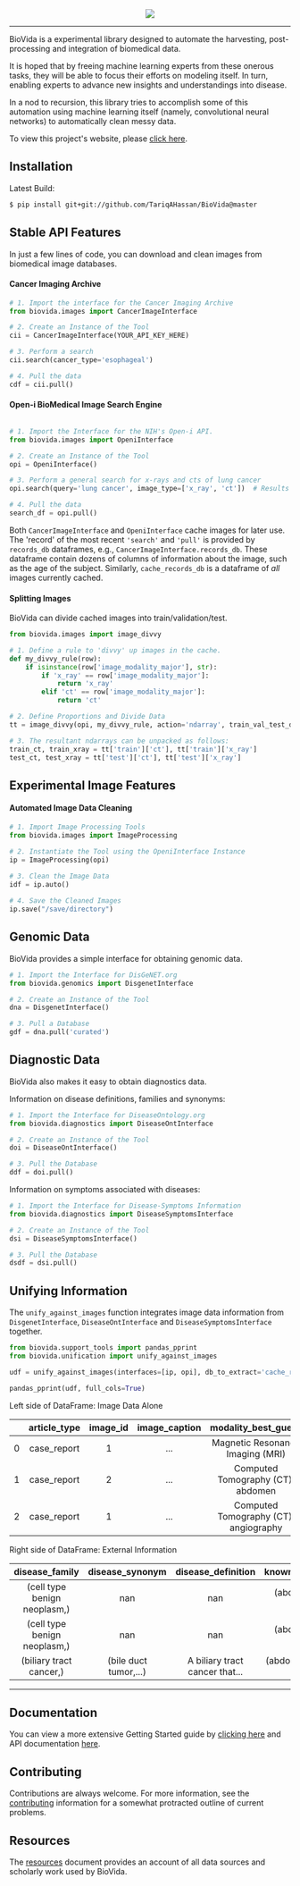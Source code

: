 <div align="center">
  <img src="https://github.com/TariqAHassan/BioVida/blob/master/docs/logo/biovida_logo_regular_scaled.png"><br>
</div>

----

BioVida is a experimental library designed to automate the harvesting, 
post-processing and integration of biomedical data.

It is hoped that by freeing machine learning experts from these onerous
tasks, they will be able to focus their efforts on modeling itself. In turn, 
enabling experts to advance new insights and understandings into disease.

In a nod to recursion, this library tries to accomplish some of this automation
using machine learning itself (namely, convolutional neural networks) to
automatically clean messy data.

To view this project's website, please [click here].


## Installation

Latest Build:
```bash
$ pip install git+git://github.com/TariqAHassan/BioVida@master
```

## Stable API Features

In just a few lines of code, you can download and clean images from biomedical image databases.

#### Cancer Imaging Archive
```python
# 1. Import the interface for the Cancer Imaging Archive
from biovida.images import CancerImageInterface

# 2. Create an Instance of the Tool
cii = CancerImageInterface(YOUR_API_KEY_HERE)

# 3. Perform a search
cii.search(cancer_type='esophageal')

# 4. Pull the data
cdf = cii.pull()
```

#### Open-i BioMedical Image Search Engine
```python

# 1. Import the Interface for the NIH's Open-i API.
from biovida.images import OpeniInterface

# 2. Create an Instance of the Tool
opi = OpeniInterface()

# 3. Perform a general search for x-rays and cts of lung cancer
opi.search(query='lung cancer', image_type=['x_ray', 'ct'])  # Results Found: 9,220.

# 4. Pull the data
search_df = opi.pull()
```

Both ``CancerImageInterface`` and ``OpeniInterface`` cache images for later use.
The 'record' of the most recent ``'search'`` and ``'pull'`` is provided
by ``records_db`` dataframes, e.g., ``CancerImageInterface.records_db``.
These dataframe contain dozens of columns of information about the image,
such as the age of the subject. Similarly, ``cache_records_db`` is a dataframe of
*all* images currently cached.


#### Splitting Images

BioVida can divide cached images into train/validation/test.

```python
from biovida.images import image_divvy

# 1. Define a rule to 'divvy' up images in the cache.
def my_divvy_rule(row):
    if isinstance(row['image_modality_major'], str):
        if 'x_ray' == row['image_modality_major']:
            return 'x_ray'
        elif 'ct' == row['image_modality_major']:
            return 'ct'

# 2. Define Proportions and Divide Data
tt = image_divvy(opi, my_divvy_rule, action='ndarray', train_val_test_dict={'train': 0.8, 'test': 0.2})

# 3. The resultant ndarrays can be unpacked as follows:
train_ct, train_xray = tt['train']['ct'], tt['train']['x_ray']
test_ct, test_xray = tt['test']['ct'], tt['test']['x_ray']
```

## Experimental Image Features

#### Automated Image Data Cleaning
```python
# 1. Import Image Processing Tools
from biovida.images import ImageProcessing

# 2. Instantiate the Tool using the OpeniInterface Instance
ip = ImageProcessing(opi)
 
# 3. Clean the Image Data
idf = ip.auto()

# 4. Save the Cleaned Images
ip.save("/save/directory")
```

## Genomic Data

BioVida provides a simple interface for obtaining genomic data.

```python
# 1. Import the Interface for DisGeNET.org
from biovida.genomics import DisgenetInterface

# 2. Create an Instance of the Tool
dna = DisgenetInterface()

# 3. Pull a Database
gdf = dna.pull('curated')
```

## Diagnostic Data

BioVida also makes it easy to obtain diagnostics data.

Information on disease definitions, families and synonyms: 

```python
# 1. Import the Interface for DiseaseOntology.org
from biovida.diagnostics import DiseaseOntInterface

# 2. Create an Instance of the Tool
doi = DiseaseOntInterface()

# 3. Pull the Database
ddf = doi.pull()
```

Information on symptoms associated with diseases:

```python
# 1. Import the Interface for Disease-Symptoms Information
from biovida.diagnostics import DiseaseSymptomsInterface

# 2. Create an Instance of the Tool
dsi = DiseaseSymptomsInterface()

# 3. Pull the Database
dsdf = dsi.pull()
```

## Unifying Information

The ``unify_against_images`` function integrates image data information from ``DisgenetInterface``,
``DiseaseOntInterface`` and ``DiseaseSymptomsInterface`` together.

```python
from biovida.support_tools import pandas_pprint
from biovida.unification import unify_against_images

udf = unify_against_images(interfaces=[ip, opi], db_to_extract='cache_records_db')

pandas_pprint(udf, full_cols=True)
```

Left side of DataFrame: Image Data Alone

|   | article_type | image_id | image_caption |          modality_best_guess          | age |   sex  |      disease     | ... |
|:-:|:------------:|:--------:|:-------------:|:-------------------------------------:|:---:|:------:|:----------------:|:---:|
| 0 |  case_report |     1    |      ...      |    Magnetic Resonance Imaging (MRI)   |  73 |  male  |      fibroma     | ... |
| 1 |  case_report |     2    |      ...      |   Computed Tomography (CT): abdomen   |  73 |  male  |      fibroma     | ... |
| 2 |  case_report |     1    |      ...      | Computed Tomography (CT): angiography |  45 | female | bile duct cancer | ... |


Right side of DataFrame: External Information


|        disease_family        |    disease_synonym    |       disease_definition       |        known_associated_symptoms       | mentioned_symptoms | known_associated_genes |
|:----------------------------:|:---------------------:|:------------------------------:|:--------------------------------------:|:------------------:|:----------------------:|
| (cell type benign neoplasm,) |          nan          |               nan              |  (abdominal pain, abnormal reflex,...) |       (pain,)      |  (ANTXR2, 0.12), ...)  |
| (cell type benign neoplasm,) |          nan          |               nan              |  (abdominal pain, abnormal reflex,...) |       (pain,)      |  (ANTXR2, 0.12), ...)  |
|    (biliary tract cancer,)   | (bile duct tumor,...) | A biliary tract cancer that... | (abdominal obesity, abdominal pain,..) |      (colic,)      |           nan          |

---

## Documentation

You can view a more extensive Getting Started guide by [clicking here]
and API documentation [here].


## Contributing

Contributions are always welcome. For more information, see the [contributing] information 
for a somewhat protracted outline of current problems.


## Resources

The [resources] document provides an account of all data sources and
scholarly work used by BioVida.
   
   
[click here]: https://tariqahassan.github.io/BioVida/index.html
[clicking here]: https://tariqahassan.github.io/BioVida/GettingStarted.html
[here]: https://tariqahassan.github.io/BioVida/API.html
[Contributing]: https://github.com/TariqAHassan/BioVida/tree/master/docs/contributing
[resources]: https://github.com/TariqAHassan/BioVida/blob/master/RESOURCES.md
